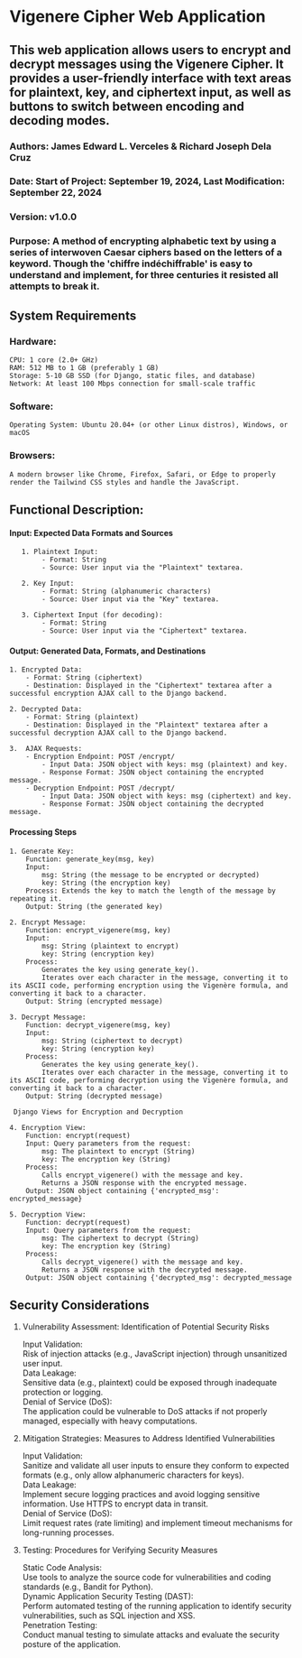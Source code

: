 # Vigenere Cipher Web Application
## This web application allows users to encrypt and decrypt messages using the Vigenere Cipher. It provides a user-friendly interface with text areas for plaintext, key, and ciphertext input, as well as buttons to switch between encoding and decoding modes.

### Authors: James Edward L. Verceles & Richard Joseph Dela Cruz
### Date: Start of Project: September 19, 2024, Last Modification: September 22, 2024
### Version: v1.0.0
### Purpose: A method of encrypting alphabetic text by using a series of interwoven Caesar ciphers based on the letters of a keyword. Though the 'chiffre indéchiffrable' is easy to understand and implement, for three centuries it resisted all attempts to break it.


## System Requirements 

### Hardware:

    CPU: 1 core (2.0+ GHz)
    RAM: 512 MB to 1 GB (preferably 1 GB)
    Storage: 5-10 GB SSD (for Django, static files, and database)
    Network: At least 100 Mbps connection for small-scale traffic

### Software:

    Operating System: Ubuntu 20.04+ (or other Linux distros), Windows, or macOS

### Browsers:

    A modern browser like Chrome, Firefox, Safari, or Edge to properly render the Tailwind CSS styles and handle the JavaScript.

## Functional Description: 

#### Input: Expected Data Formats and Sources

       1. Plaintext Input:
            - Format: String
            - Source: User input via the "Plaintext" textarea.
    
       2. Key Input:
            - Format: String (alphanumeric characters)
            - Source: User input via the "Key" textarea.
    
       3. Ciphertext Input (for decoding):
            - Format: String
            - Source: User input via the "Ciphertext" textarea.

#### Output: Generated Data, Formats, and Destinations

    1. Encrypted Data:
        - Format: String (ciphertext)
        - Destination: Displayed in the "Ciphertext" textarea after a successful encryption AJAX call to the Django backend.

    2. Decrypted Data:
        - Format: String (plaintext)
        - Destination: Displayed in the "Plaintext" textarea after a successful decryption AJAX call to the Django backend.

    3.  AJAX Requests:
        - Encryption Endpoint: POST /encrypt/
            - Input Data: JSON object with keys: msg (plaintext) and key.
            - Response Format: JSON object containing the encrypted message.
        - Decryption Endpoint: POST /decrypt/
            - Input Data: JSON object with keys: msg (ciphertext) and key.
            - Response Format: JSON object containing the decrypted message.

#### Processing Steps

    1. Generate Key:
        Function: generate_key(msg, key)
        Input:
            msg: String (the message to be encrypted or decrypted)
            key: String (the encryption key)
        Process: Extends the key to match the length of the message by repeating it.
        Output: String (the generated key)

    2. Encrypt Message:
        Function: encrypt_vigenere(msg, key)
        Input:
            msg: String (plaintext to encrypt)
            key: String (encryption key)
        Process:
            Generates the key using generate_key().
            Iterates over each character in the message, converting it to its ASCII code, performing encryption using the Vigenère formula, and converting it back to a character.
        Output: String (encrypted message)

    3. Decrypt Message:
        Function: decrypt_vigenere(msg, key)
        Input:
            msg: String (ciphertext to decrypt)
            key: String (encryption key)
        Process:
            Generates the key using generate_key().
            Iterates over each character in the message, converting it to its ASCII code, performing decryption using the Vigenère formula, and converting it back to a character.
        Output: String (decrypted message)

     Django Views for Encryption and Decryption
     
    4. Encryption View:
        Function: encrypt(request)
        Input: Query parameters from the request:
            msg: The plaintext to encrypt (String)
            key: The encryption key (String)
        Process:
            Calls encrypt_vigenere() with the message and key.
            Returns a JSON response with the encrypted message.
        Output: JSON object containing {'encrypted_msg': encrypted_message}

    5. Decryption View:
        Function: decrypt(request)
        Input: Query parameters from the request:
            msg: The ciphertext to decrypt (String)
            key: The encryption key (String)
        Process:
            Calls decrypt_vigenere() with the message and key.
            Returns a JSON response with the decrypted message.
        Output: JSON object containing {'decrypted_msg': decrypted_message

## Security Considerations

1. Vulnerability Assessment: Identification of Potential Security Risks   

    Input Validation:   
        Risk of injection attacks (e.g., JavaScript injection) through unsanitized user input.   
    Data Leakage:   
        Sensitive data (e.g., plaintext) could be exposed through inadequate protection or logging.   
    Denial of Service (DoS):   
        The application could be vulnerable to DoS attacks if not properly managed, especially with heavy computations.   

2. Mitigation Strategies: Measures to Address Identified Vulnerabilities   

    Input Validation:   
        Sanitize and validate all user inputs to ensure they conform to expected formats (e.g., only allow alphanumeric characters for keys).   
    Data Leakage:   
        Implement secure logging practices and avoid logging sensitive information. Use HTTPS to encrypt data in transit.   
    Denial of Service (DoS):   
        Limit request rates (rate limiting) and implement timeout mechanisms for long-running processes.   
   
3. Testing: Procedures for Verifying Security Measures   
 
    Static Code Analysis:   
        Use tools to analyze the source code for vulnerabilities and coding standards (e.g., Bandit for Python).    
    Dynamic Application Security Testing (DAST):    
        Perform automated testing of the running application to identify security vulnerabilities, such as SQL injection and XSS.   
    Penetration Testing:   
        Conduct manual testing to simulate attacks and evaluate the security posture of the application.    
